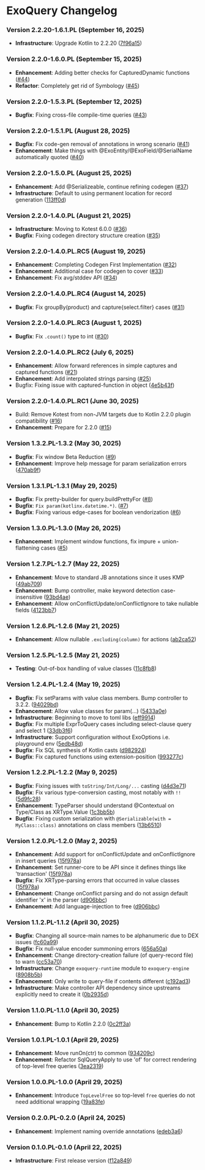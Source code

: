 # ExoQuery Changelog

### Version 2.2.20-1.6.1.PL (September 16, 2025)
- **Infrastructure**: Upgrade Kotlin to 2.2.20 ([7f96a15](https://github.com/ExoQuery/ExoQuery/commit/7f96a15))

### Version 2.2.0-1.6.0.PL (September 15, 2025)
- **Enhancement**: Adding better checks for CapturedDynamic functions ([#44](https://github.com/ExoQuery/ExoQuery/pull/44))
- **Refactor**: Completely get rid of Symbology ([#45](https://github.com/ExoQuery/ExoQuery/pull/45))

### Version 2.2.0-1.5.3.PL (September 12, 2025)
- **Bugfix**: Fixing cross-file compile-time queries ([#43](https://github.com/ExoQuery/ExoQuery/pull/43))

### Version 2.2.0-1.5.1.PL (August 28, 2025)
- **Bugfix**: Fix code-gen removal of annotations in wrong scenario ([#41](https://github.com/ExoQuery/ExoQuery/pull/41))
- **Enhancement**: Make things with @ExoEntity/@ExoField/@SerialName automatically quoted ([#40](https://github.com/ExoQuery/ExoQuery/pull/40))

### Version 2.2.0-1.5.0.PL (August 25, 2025)
- **Enhancement**: Add @Serializeable, continue refining codegen ([#37](https://github.com/ExoQuery/ExoQuery/pull/37))
- **Infrastructure**: Default to using permanent location for record generation ([113ff0d](https://github.com/ExoQuery/ExoQuery/commit/113ff0d))

### Version 2.2.0-1.4.0.PL (August 21, 2025)
- **Infrastructure**: Moving to Kotest 6.0.0 ([#36](https://github.com/ExoQuery/ExoQuery/pull/36))
- **Bugfix**: Fixing codegen directory structure creation ([#35](https://github.com/ExoQuery/ExoQuery/pull/35))

### Version 2.2.0-1.4.0.PL.RC5 (August 19, 2025)
- **Enhancement**: Completing Codegen First Implementation ([#32](https://github.com/ExoQuery/ExoQuery/pull/32))
- **Enhancement**: Additional case for codegen to cover ([#33](https://github.com/ExoQuery/ExoQuery/pull/33))
- **Enhancement**: Fix avg/stddev API ([#34](https://github.com/ExoQuery/ExoQuery/pull/34))

### Version 2.2.0-1.4.0.PL.RC4 (August 14, 2025)
- **Bugfix**: Fix groupBy(product) and capture{select.filter} cases ([#31](https://github.com/ExoQuery/ExoQuery/pull/31))

### Version 2.2.0-1.4.0.PL.RC3 (August 1, 2025)
- **Bugfix**: Fix `.count()` type to int ([#30](https://github.com/ExoQuery/ExoQuery/pull/30))

### Version 2.2.0-1.4.0.PL.RC2 (July 6, 2025)
- **Enhancement**: Allow forward references in simple captures and captured functions ([#21](https://github.com/ExoQuery/ExoQuery/pull/21))
- **Enhancement**: Add interpolated strings parsing ([#25](https://github.com/ExoQuery/ExoQuery/pull/25))
- Bugfix: Fixing issue with captured-function in object ([4e5b43f](https://github.com/ExoQuery/ExoQuery/commit/4e5b43f))

### Version 2.2.0-1.4.0.PL.RC1 (June 30, 2025)
- Build: Remove Kotest from non-JVM targets due to Kotlin 2.2.0 plugin compatibility ([#16](https://github.com/ExoQuery/ExoQuery/pull/16))
- **Enhancement**: Prepare for 2.2.0 ([#15](https://github.com/ExoQuery/ExoQuery/pull/15))

### Version 1.3.2.PL-1.3.2 (May 30, 2025)
- **Bugfix**: Fix window Beta Reduction ([#9](https://github.com/ExoQuery/ExoQuery/pull/9))
- **Enhancement**: Improve help message for param serialization errors ([470ab9f](https://github.com/ExoQuery/ExoQuery/commit/470ab9f))

### Version 1.3.1.PL-1.3.1 (May 29, 2025)
- **Bugfix**: Fix pretty-builder for query.buildPrettyFor ([#8](https://github.com/ExoQuery/ExoQuery/pull/8))
- **Bugfix**: `Fix param(kotlinx.datetime.*)`. ([#7](https://github.com/ExoQuery/ExoQuery/pull/7))
- **Bugfix**: Fixing various edge-cases for boolean vendorization ([#6](https://github.com/ExoQuery/ExoQuery/pull/6))

### Version 1.3.0.PL-1.3.0 (May 26, 2025)
- **Enhancement**: Implement window functions, fix impure + union-flattening cases ([#5](https://github.com/ExoQuery/ExoQuery/pull/5))

### Version 1.2.7.PL-1.2.7 (May 22, 2025)
- **Enhancement**: Move to standard JB annotations since it uses KMP ([49ab709](https://github.com/ExoQuery/ExoQuery/commit/49ab709))
- **Enhancement**: Bump controller, make keyword detection case-insensitive ([93bd4ae](https://github.com/ExoQuery/ExoQuery/commit/93bd4ae))
- **Enhancement**: Allow onConflictUpdate/onConflictIgnore to take nullable fields ([4123bb7](https://github.com/ExoQuery/ExoQuery/commit/4123bb7))

### Version 1.2.6.PL-1.2.6 (May 21, 2025)
- **Enhancement**: Allow nullable `.excluding(column)` for actions ([ab2ca52](https://github.com/ExoQuery/ExoQuery/commit/ab2ca52))

### Version 1.2.5.PL-1.2.5 (May 21, 2025)
- **Testing**: Out-of-box handling of value classes ([11c8fb8](https://github.com/ExoQuery/ExoQuery/commit/11c8fb8))

### Version 1.2.4.PL-1.2.4 (May 19, 2025)
- **Bugfix**: Fix setParams with value class members. Bump controller to 3.2.2. ([94029bd](https://github.com/ExoQuery/ExoQuery/commit/94029bd))
- **Enhancement**: Allow value classes for param(...) ([5433a0e](https://github.com/ExoQuery/ExoQuery/commit/5433a0e))
- **Infrastructure**: Beginning to move to toml libs ([eff9914](https://github.com/ExoQuery/ExoQuery/commit/eff9914))
- **Bugfix**: Fix multiple ExprToQuery cases including select-clause query and select 1 ([33db3f6](https://github.com/ExoQuery/ExoQuery/commit/33db3f6))
- **Infrastructure**: Support configuration without ExoOptions i.e. playground env ([5edb48d](https://github.com/ExoQuery/ExoQuery/commit/5edb48d))
- **Bugfix**: Fix SQL synthesis of Kotlin casts ([d982924](https://github.com/ExoQuery/ExoQuery/commit/d982924))
- **Bugfix**: Fix captured functions using extension-position ([993277c](https://github.com/ExoQuery/ExoQuery/commit/993277c))

### Version 1.2.2.PL-1.2.2 (May 9, 2025)
- **Bugfix**: Fixing issues with `toString/Int/Long/...` casting ([d4d3e71](https://github.com/ExoQuery/ExoQuery/commit/d4d3e71))
- **Bugfix**: Fix various type-conversion casting, most notably with `!!` ([5d9fc28](https://github.com/ExoQuery/ExoQuery/commit/5d9fc28))
- **Enhancement**: TypeParser should understand @Contextual on Type/Class as XRType.Value ([1c3bb5b](https://github.com/ExoQuery/ExoQuery/commit/1c3bb5b))
- **Bugfix**: Fixing custom serialization with `@Serializable(with = MyClass::class)` annotations on class members ([13b6510](https://github.com/ExoQuery/ExoQuery/commit/13b6510))

### Version 1.2.0.PL-1.2.0 (May 2, 2025)
- **Enhancement**: Add support for onConflictUpdate and onConflictIgnore in insert queries ([15f978a](https://github.com/ExoQuery/ExoQuery/commit/15f978a))
- **Enhancement**: Set runner-core to be API since it defines things like 'transaction' ([15f978a](https://github.com/ExoQuery/ExoQuery/commit/15f978a))
- **Bugfix**: Fix XRType-parsing errors that occurred in value classes ([15f978a](https://github.com/ExoQuery/ExoQuery/commit/15f978a))
- **Enhancement**: Change onConflict parsing and do not assign default identifier 'x' in the parser ([d906bbc](https://github.com/ExoQuery/ExoQuery/commit/d906bbc))
- **Enhancement**: Add language-injection to free ([d906bbc](https://github.com/ExoQuery/ExoQuery/commit/d906bbc))

### Version 1.1.2.PL-1.1.2 (April 30, 2025)
- **Bugfix**: Changing all source-main names to be alphanumeric due to DEX issues ([fc60a99](https://github.com/ExoQuery/ExoQuery/commit/fc60a99))
- **Bugfix**: Fix null-value encoder summoning errors ([656a50a](https://github.com/ExoQuery/ExoQuery/commit/656a50a))
- **Enhancement**: Change directory-creation failure (of query-record file) to warn ([cc53a70](https://github.com/ExoQuery/ExoQuery/commit/cc53a70))
- **Infrastructure**: Change `exoquery-runtime` module to `exoquery-engine` ([8908b5b](https://github.com/ExoQuery/ExoQuery/commit/8908b5b))
- **Enhancement**: Only write to query-file if contents different ([c192ad3](https://github.com/ExoQuery/ExoQuery/commit/c192ad3))
- **Infrastructure**: Make controller API dependency since upstreams explicitly need to create it ([0b2935d](https://github.com/ExoQuery/ExoQuery/commit/0b2935d))

### Version 1.1.0.PL-1.1.0 (April 30, 2025)
- **Enhancement**: Bump to Kotlin 2.2.0 ([0c2ff3a](https://github.com/ExoQuery/ExoQuery/commit/0c2ff3a))

### Version 1.0.1.PL-1.0.1 (April 29, 2025)
- **Enhancement**: Move runOn(ctr) to common ([934209c](https://github.com/ExoQuery/ExoQuery/commit/934209c))
- **Enhancement**: Refactor SqlQueryApply to use 'of' for correct rendering of top-level free queries ([3ea2319](https://github.com/ExoQuery/ExoQuery/commit/3ea2319))

### Version 1.0.0.PL-1.0.0 (April 29, 2025)
- **Enhancement**: Introduce `TopLevelFree` so top-level `free` queries do not need additional wrapping ([19a83fe](https://github.com/ExoQuery/ExoQuery/commit/19a83fe))

### Version 0.2.0.PL-0.2.0 (April 24, 2025)
- **Enhancement**: Implement naming override annotations ([edeb3a6](https://github.com/ExoQuery/ExoQuery/commit/edeb3a6))

### Version 0.1.0.PL-0.1.0 (April 22, 2025)
- **Infrastructure**: First release version ([f12a849](https://github.com/ExoQuery/ExoQuery/commit/f12a849))
